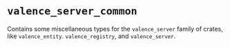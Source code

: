 # `valence_server_common`

Contains some miscellaneous types for the `valence_server` family of crates, like `valence_entity`. `valence_registry`, and `valence_server`.
